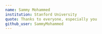 ```yaml
---
name: Sammy Mohammed
institution: Stanford University
quote: Thanks to everyone, especially you
github_user: SammyMohammed
---
```

